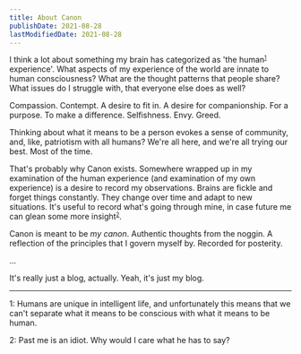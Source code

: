 ```yaml
---
title: About Canon
publishDate: 2021-08-28
lastModifiedDate: 2021-08-28
---
```

I think a lot about something my brain has categorized as 'the human<small><sup>[1](#foot1)</sup></small> experience'.
What aspects of my experience of the world are innate to human consciousness? What
are the thought patterns that people share? What issues do I struggle with, that 
everyone else does as well? 

Compassion. Contempt. A desire to fit in. A desire for companionship. For a purpose. To make a difference.
<Comment>Selfishness. Envy. Greed.</Comment>

Thinking about what it means to be a person evokes a sense of community,
and, like, patriotism with all humans? We're all here, and we're all trying our best. Most of the time.

That's probably why Canon exists. Somewhere wrapped up in my examination of the human experience
(and examination of my own experience) is a desire to record my observations. Brains are fickle
and forget things constantly. They change over time and adapt to new situations. It's useful to
record what's going through mine, in case future me can glean some more insight<small><sup>[2](#foot2)</sup></small>.

Canon is meant to be *my canon*. Authentic thoughts from the noggin. 
A reflection of the principles that I govern myself by. Recorded for posterity.

...

It's really just a blog, actually. Yeah, it's just my blog.

---

<a name="foot1">1</a>: Humans are unique in intelligent life, and unfortunately this means that we can't
separate what it means to be conscious with what it means to be human.

<a name="foot2">2</a>: Past me is an idiot. Why would I care what he has to say?